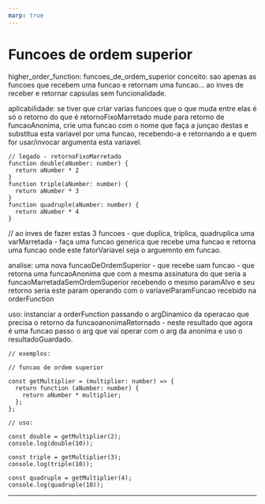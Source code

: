 ```yaml
---
marp: true
---
```


# Funcoes de ordem superior

higher_order_function: funcoes_de_ordem_superior conceito: sao apenas as funcoes
que recebem uma funcao e retornam uma funcao... ao inves de receber e retornar
capsulas sem funcionalidade.

aplicabilidade: se tiver que criar varias funcoes que o que muda entre elas é só
o retorno do que é retornoFixoMarretado mude para retorno de funcaoAnonima, crie
uma funcao com o nome que faça a junçao destas e substitua esta variavel por uma
funcao, recebendo-a e retornando a e quem for usar/invocar argumenta esta
variavel.

```
// legado - retornoFixoMarretado
function double(aNumber: number) {
  return aNumber * 2
}
function triple(aNumber: number) {
  return aNumber * 3
}
function quadruple(aNumber: number) {
  return aNumber * 4
}
```

// ao inves de fazer estas 3 funcoes - que duplica, triplica, quadruplica uma
varMarretada - faça uma funcao generica que recebe uma funcao e retorna uma
funcao onde este fatorVariavel seja o arguemnto em funcao.

analise: uma nova funcaoDeOrdemSuperior - que recebe uam funcao - que retorna
uma funcaoAnonima que com a mesma assinatura do que seria a
funcaoMarretadaSemOrdemSuperior recebendo o mesmo paramAlvo e seu retorno seria
este param operando com o variavelParamFuncao recebido na orderFunction

uso: instanciar a orderFunction passando o argDinamico da operacao que precisa o
retorno da funcaoanonimaRetornado - neste resultado que agora é uma funcao passo
o arg que vai operar com o arg da anonima e uso o resultadoGuardado.

```
// exemplos:

// funcao de ordem superior

const getMultiplier = (multiplier: number) => {
  return function (aNumber: number) {
    return aNumber * multiplier;
  };
};

// uso:

const double = getMultiplier(2);
console.log(double(10));

const triple = getMultiplier(3);
console.log(triple(10));

const quadruple = getMultiplier(4);
console.log(quadruple(10));
```

---

